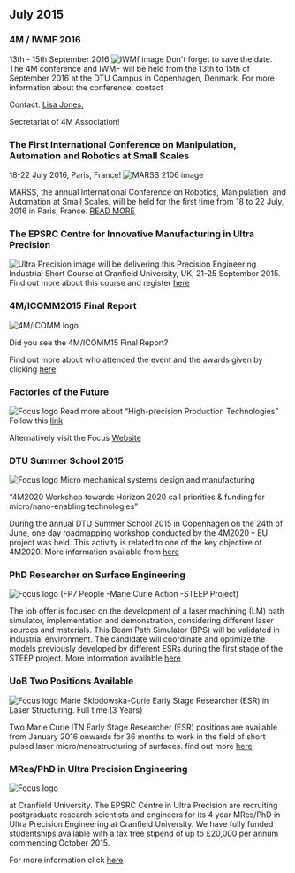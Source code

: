 ## July 2015

### 4M / IWMF 2016

13th - 15th September 2016
![IWMf image](/4m-association/assets/images/files/iwmf.gif)
Don't forget to save the date. The 4M conference and IWMF will be held from the 13th to 15th of September 2016 at the DTU Campus in Copenhagen, Denmark. 
For more information about the conference, contact <p>Contact: <a href="mailto:lisa.jones@ctechinnovation.com">Lisa Jones.</strong></a></p>Secretariat of 4M Association!

### The First International Conference on Manipulation, Automation and Robotics at Small Scales

18-22 July 2016, Paris, France!
![MARSS 2106 image](/4m-association/assets/images/files/marss-2016.gif)

MARSS, the annual International Conference on Robotics, Manipulation, and Automation at Small Scales, will be held for the first time from 18 to 22 July, 2016 in Paris, France.
[READ MORE](http://marss-conference.org/)

### The EPSRC Centre for Innovative Manufacturing in Ultra Precision

![Ultra Precision image](/4m-association/assets/images/files/ultra-precision.gif)
will be delivering this Precision Engineering Industrial Short Course at Cranfield University, UK, 21-25 September 2015.
Find out more about this course and register [here](https://www.cranfield.ac.uk/courses/training/precision-engineering.html)

### 4M/ICOMM2015 Final Report

![4M/ICOMM logo ](/4m-association/assets/images/files/4m-icomm-2015.gif)

Did you see the 4M/ICOMM15 Final Report?

Find out more about who attended the event and the awards given by clicking [here](http://www.4m-icomm-2015.polimi.it/report.php)


### Factories of the Future

![Focus logo ](/4m-association/assets/images/files/focus.gif)
Read more about “High-precision Production Technologies” Follow this [link](http://www.focusonfof.eu/downloads/news/focus-press-release-16062015.pdf)

Alternatively visit the Focus [Website](http://www.focusonfof.eu/)


### DTU Summer School 2015

![Focus logo ](/4m-association/assets/images/files/dtu-summer-school.gif)
Micro mechanical  systems design and manufacturing
  
“4M2020 Workshop towards Horizon 2020 call priorities & funding for micro/nano-enabling technologies”

During the annual DTU Summer School 2015 in Copenhagen on the 24th of June, one day roadmapping workshop conducted by the 4M2020 – EU project was held. This activity is related to one of the key objective of 4M2020. More information available from [here](/4m-association/content/DTU-Summer-School)


### PhD Researcher on Surface Engineering

![Focus logo ](/4m-association/assets/images/files/jobs.gif)
(FP7 People -Marie Curie Action -STEEP Project)
 
The job offer is focused on the development of a laser machining (LM) path simulator, implementation and demonstration, considering different laser sources and materials. This Beam Path Simulator (BPS) will be validated in industrial environment. The candidate will coordinate and optimize the models previously developed by different ESRs during the first stage of the STEEP project. More information available [here](http://ec.europa.eu/euraxess/index.cfm/jobs/jobDetails/33967154)


### UoB Two Positions Available

![Focus logo ](/4m-association/assets/images/files/uob.gif)
Marie Sklodowska-Curie Early Stage Researcher (ESR) in Laser Structuring.
Full time (3 Years)

Two Marie Curie ITN Early Stage Researcher (ESR) positions are available from January 2016 onwards for 36 months to work in the field of short pulsed laser micro/nanostructuring of surfaces. find out more [here](https://atsv7.wcn.co.uk/search_engine/jobs.cgi?amNvZGU9MTQ3NTQ3MSZ2dF90ZW1wbGF0ZT03Njcmb3duZXI9NTAzMjUyMSZvd25lcnR5cGU9ZmFpciZicmFuZF9pZD0wJnZhY2Zpcm0udmFjdGl0bGU9NTI4NjkmcG9zdGluZ19jb2RlPTExNyZyZXFzaWc9MTQzNjE3MDQ1MS02OTJiZTlkMDgxNWI0MGJlMjJmM2E5YTczMjZkMjBhNzIyODU1NWEw&jcode=1475471&vt_template=767&owner=5032521&ownertype=fair&brand_id=0&vacfirm.vactitle=52869&posting_code=117&reqsig=1436170451-692be9d0815b40be22f3a9a7326d20a7228555a0)


### MRes/PhD in Ultra Precision Engineering

![Focus logo ](/4m-association/assets/images/files/ultra-precision-scientists.gif)

at Cranfield University. The EPSRC Centre in Ultra Precision are recruiting postgraduate research scientists and engineers for its 4 year MRes/PhD in Ultra Precision Engineering at Cranfield University.  We have fully funded studentships available with a tax free stipend of up to £20,000 per annum commencing October 2015.
 
For more information click [here](http://www.ultraprecision.org/research/vacancies/)